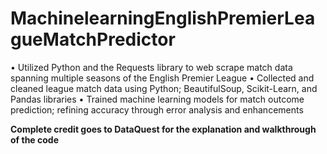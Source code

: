 # MachinelearningEnglishPremierLeagueMatchPredictor

• Utilized Python and the Requests library to web scrape match data spanning multiple seasons of the English Premier League
• Collected and cleaned league match data using Python; BeautifulSoup, Scikit-Learn, and Pandas libraries
• Trained machine learning models for match outcome prediction; refining accuracy through error analysis and enhancements

**Complete credit goes to DataQuest for the explanation and walkthrough of the code**
